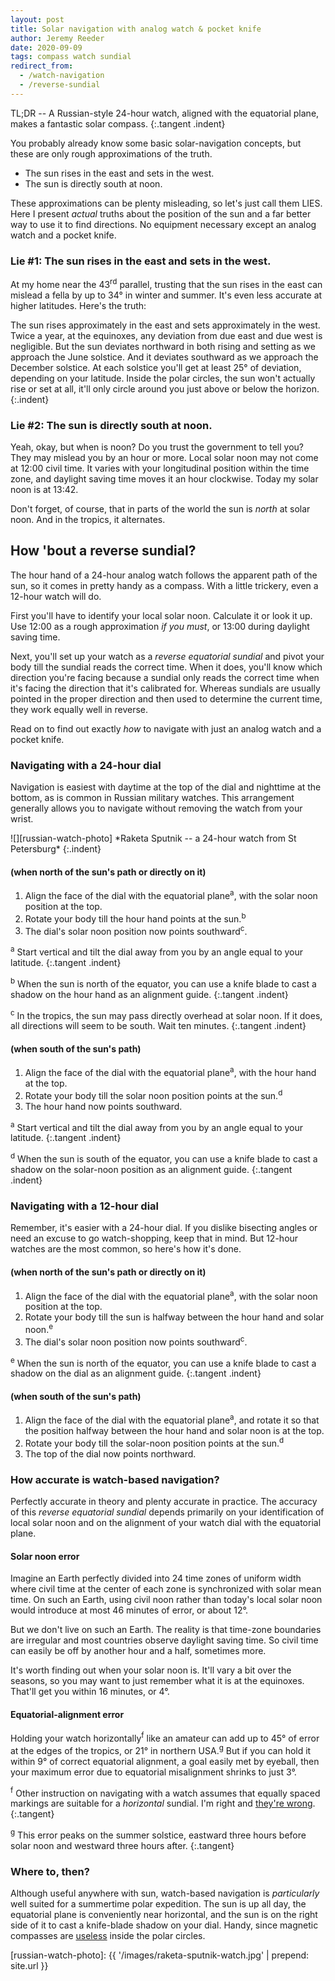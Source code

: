 ```yaml
---
layout: post
title: Solar navigation with analog watch & pocket knife
author: Jeremy Reeder
date: 2020-09-09
tags: compass watch sundial
redirect_from:
  - /watch-navigation
  - /reverse-sundial
---
```


TL;DR -- A Russian-style 24-hour watch, aligned with the equatorial plane,
makes a fantastic solar compass.
{:.tangent .indent}

You probably already know some basic solar-navigation concepts, but these are
only rough approximations of the truth.
- The sun rises in the east and sets in the west.
- The sun is directly south at noon.

These approximations can be plenty misleading, so let's just call them LIES.
Here I present _actual_ truths about the position of the sun and a far better
way to use it to find directions. No equipment necessary except an analog
watch and a pocket knife.

### Lie #1: The sun rises in the east and sets in the west.

At my home near the 43<sup>rd</sup> parallel, trusting that the sun rises in
the east can mislead a fella by up to 34° in winter and summer. It's even less
accurate at higher latitudes. Here's the truth:

The sun rises approximately in the east and sets approximately in the west.
Twice a year, at the equinoxes, any deviation from due east and due west is
negligible. But the sun deviates northward in both rising and setting as we
approach the June solstice.  And it deviates southward as we approach the
December solstice.  At each solstice you'll get at least 25° of deviation,
depending on your latitude.  Inside the polar circles, the sun won't actually
rise or set at all, it'll only circle around you just above or below the
horizon.
{:.indent}

### Lie #2: The sun is directly south at noon.

Yeah, okay, but when is noon? Do you trust the government to tell you? They may
mislead you by an hour or more. Local solar noon may not come at 12:00 civil
time. It varies with your longitudinal position within the time zone, and
daylight saving time moves it an hour clockwise. Today my solar noon is at
13:42.

Don't forget, of course, that in parts of the world the sun is _north_ at solar
noon. And in the tropics, it alternates.

## How 'bout a reverse sundial?

The hour hand of a 24-hour analog watch follows the apparent path of the sun,
so it comes in pretty handy as a compass. With a little trickery, even a
12-hour watch will do.

First you'll have to identify your local solar noon. Calculate it or look it
up. Use 12:00 as a rough approximation _if you must_, or 13:00 during daylight
saving time.

Next, you'll set up your watch as a _reverse equatorial sundial_ and pivot your
body till the sundial reads the correct time. When it does, you'll know which
direction you're facing because a sundial only reads the correct time when it's
facing the direction that it's calibrated for. Whereas sundials are usually
pointed in the proper direction and then used to determine the current time,
they work equally well in reverse.

Read on to find out exactly _how_ to navigate with just an analog watch and a
pocket knife.

### Navigating with a 24-hour dial

Navigation is easiest with daytime at the top of the dial and nighttime at the
bottom, as is common in Russian military watches. This arrangement generally
allows you to navigate without removing the watch from your wrist.

<div class="gallery" markdown="1">
![][russian-watch-photo]
*Raketa Sputnik -- a 24-hour watch from St Petersburg*
{:.indent}
</div>

#### (when north of the sun's path or directly on it)
1. Align the face of the dial with the equatorial plane<sup>a</sup>, with the solar noon position at the top.
2. Rotate your body till the hour hand points at the sun.<sup>b</sup>
3. The dial's solar noon position now points southward<sup>c</sup>.

<sup>a</sup> Start vertical and tilt the dial away from you by an angle equal
to your latitude.
{:.tangent .indent}

<sup>b</sup> When the sun is north of the equator, you can use a knife blade to
cast a shadow on the hour hand as an alignment guide.
{:.tangent .indent}

<sup>c</sup> In the tropics, the sun may pass directly overhead at solar noon.
If it does, all directions will seem to be south. Wait ten minutes.
{:.tangent .indent}

#### (when south of the sun's path)
1. Align the face of the dial with the equatorial plane<sup>a</sup>, with the hour hand at the top.
2. Rotate your body till the solar noon position points at the sun.<sup>d</sup>
3. The hour hand now points southward.

<sup>a</sup> Start vertical and tilt the dial away from you by an angle equal
to your latitude.
{:.tangent .indent}

<sup>d</sup> When the sun is south of the equator, you can use a knife blade to
cast a shadow on the solar-noon position as an alignment guide.
{:.tangent .indent}

### Navigating with a 12-hour dial

Remember, it's easier with a 24-hour dial. If you dislike bisecting angles or
need an excuse to go watch-shopping, keep that in mind. But 12-hour watches are
the most common, so here's how it's done.

#### (when north of the sun's path or directly on it)
1. Align the face of the dial with the equatorial plane<sup>a</sup>, with the solar noon position at the top.
2. Rotate your body till the sun is halfway between the hour hand and solar noon.<sup>e</sup>
3. The dial's solar noon position now points southward<sup>c</sup>.

<sup>e</sup> When the sun is north of the equator, you can use a knife blade to
cast a shadow on the dial as an alignment guide.
{:.tangent .indent}

#### (when south of the sun's path)
1. Align the face of the dial with the equatorial plane<sup>a</sup>, and rotate it so that the position halfway between the hour hand and solar noon is at the top.
2. Rotate your body till the solar-noon position points at the sun.<sup>d</sup>
3. The top of the dial now points northward.

### How accurate is watch-based navigation?

Perfectly accurate in theory and plenty accurate in practice. The accuracy of
this _reverse equatorial sundial_ depends primarily on your identification of
local solar noon and on the alignment of your watch dial with the equatorial
plane.

#### Solar noon error

Imagine an Earth perfectly divided into 24 time zones of uniform width where
civil time at the center of each zone is synchronized with solar mean time. On
such an Earth, using civil noon rather than today's local solar noon would
introduce at most 46 minutes of error, or about 12°.

But we don't live on such an Earth. The reality is that time-zone boundaries
are irregular and most countries observe daylight saving time. So civil time
can easily be off by another hour and a half, sometimes more.

It's worth finding out when your solar noon is. It'll vary a bit over the
seasons, so you may want to just remember what it is at the equinoxes. That'll
get you within 16 minutes, or 4°.

#### Equatorial-alignment error

Holding your watch horizontally<sup>f</sup> like an amateur can add up to 45°
of error at the edges of the tropics, or 21° in northern USA.<sup>g</sup> But
if you can hold it within 9° of correct equatorial alignment, a goal easily met
by eyeball, then your maximum error due to equatorial misalignment shrinks to
just 3°.

<sup>f</sup> Other instruction on navigating with a watch assumes that equally
spaced markings are suitable for a _horizontal_ sundial. I'm right and [they're
wrong][bicevskis-error].
{:.tangent}

<sup>g</sup> This error peaks on the summer solstice, eastward three hours before solar noon
and westward three hours after.
{:.tangent}

### Where to, then?

Although useful anywhere with sun, watch-based navigation is _particularly_
well suited for a summertime polar expedition. The sun is up all day, the
equatorial plane is conveniently near horizontal, and the sun is on the right
side of it to cast a knife-blade shadow on your dial. Handy, since magnetic
compasses are [useless][compass-failure] inside the polar circles.


[russian-watch-photo]: {{ '/images/raketa-sputnik-watch.jpg' | prepend: site.url }}

[bicevskis-error]:  http://www.wildwoodsurvival.com/survival/navigation/rbsolarnav/index.html
[compass-failure]:  https://cultofsea.com/general/using-magnetic-compass-in-polar-regions/
